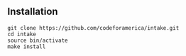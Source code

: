 ## Installation

```
git clone https://github.com/codeforamerica/intake.git
cd intake
source bin/activate
make install
```